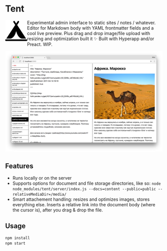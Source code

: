 # Tent

<img width="70" src="logo.png" align="left">

Experimental admin interface to static sites / notes / whatever. Editor for Markdown body with YAML frontmatter fields and a cool live preview. Plus drag and drop image/file upload with resizing and optimization built it :sparkles: Built with Hyperapp and/or Preact. WIP.

![tent admin interface: YAML frontmatter and body](screenshot-2.jpg)

## Features

* Runs locally or on the server
* Supports options for document and file storage directories, like so: `node node_modules/tent/server/index.js --docs=content --public=public --relativeMediaDir=/media/`
* Smart attachement handling: resizes and optimizes images, stores everything else. Inserts a relative link into the document body (where the cursor is), after you drag & drop the file.

## Usage

```sh
npm install
npm start
```

